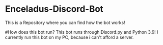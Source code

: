 # Enceladus-Discord-Bot
This is a Repository where you can find how the bot works!

#How does this bot run?
This bot runs through Discord.py and Python 3.9!
I currently run this bot on my PC, because i can't afford a server.
